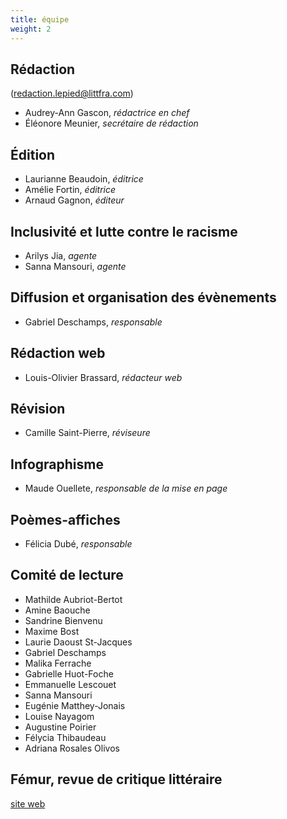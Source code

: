 ```yaml
---
title: équipe
weight: 2
---
```


## Rédaction
(redaction.lepied@littfra.com)

- Audrey-Ann Gascon, _rédactrice en chef_
- Éléonore Meunier, _secrétaire de rédaction_

## Édition

- Laurianne Beaudoin, _éditrice_
- Amélie Fortin, _éditrice_
- Arnaud Gagnon, _éditeur_

## Inclusivité et lutte contre le racisme

- Arilys Jia, _agente_
- Sanna Mansouri, _agente_

## Diffusion et organisation des évènements

- Gabriel Deschamps, _responsable_

## Rédaction web

- Louis-Olivier Brassard, _rédacteur web_

## Révision

- Camille Saint-Pierre, _réviseure_

## Infographisme

- Maude Ouellete, _responsable de la mise en page_

## Poèmes-affiches

- Félicia Dubé, _responsable_

## Comité de lecture

- Mathilde Aubriot-Bertot
- Amine Baouche
- Sandrine Bienvenu
- Maxime Bost
- Laurie Daoust St-Jacques
- Gabriel Deschamps
- Malika Ferrache
- Gabrielle Huot-Foche
- Emmanuelle Lescouet
- Sanna Mansouri
- Eugénie Matthey-Jonais
- Louise Nayagom
- Augustine Poirier
- Félycia Thibaudeau
- Adriana Rosales Olivos

## Fémur, revue de critique littéraire

[site web](https://revuefemur.com/)
